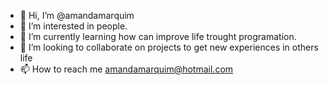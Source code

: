 - 👋 Hi, I’m @amandamarquim
- 👀 I’m interested in people.
- 🌱 I’m currently learning how can improve life trought programation.
- 💞️ I’m looking to collaborate on projects to get new experiences in others life
- 📫 How to reach me amandamarquim@hotmail.com

<!---
amandamarquim/amandamarquim is a ✨ special ✨ repository because its `README.md` (this file) appears on your GitHub profile.
You can click the Preview link to take a look at your changes.
--->
